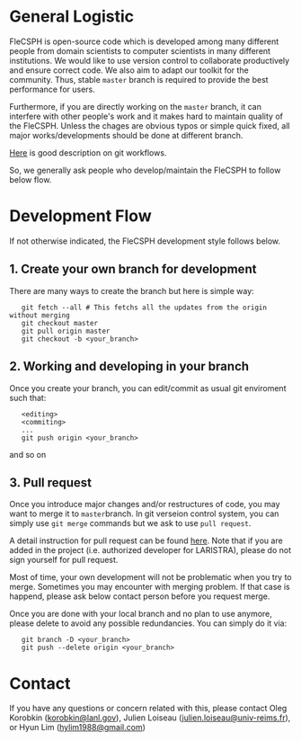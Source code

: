 # General Logistic

FleCSPH is open-source code which is developed among many different
people from domain scientists to computer scientists in many different
institutions. We would like to use version control to collaborate
productively and ensure correct code. We also aim to adapt our toolkit 
for the community. Thus, stable `master` branch is required to provide 
the best performance for users.

Furthermore, if you are directly working on the `master` branch, it can
interfere with other people's work and it makes hard to maintain quality
of the FleCSPH.
Unless the chages are obvious typos or simple quick fixed, all major
works/developments should be done at different branch.

[Here](https://www.atlassian.com/git/tutorials/comparing-workflows) is
good description on git workflows.

So, we generally ask people who develop/maintain the FleCSPH to follow
below flow.

# Development Flow

If not otherwise indicated, the FleCSPH development style follows below. 

## 1. Create your own branch for development
There are many ways to create the branch but here is simple way:
```{engine=sh}
   git fetch --all # This fetchs all the updates from the origin without merging
   git checkout master
   git pull origin master
   git checkout -b <your_branch>
```

## 2. Working and developing in your branch
Once you create your branch, you can edit/commit as usual git enviroment such that:
```{engine=sh}
   <editing>
   <commiting>
   ...
   git push origin <your_branch>
```
and so on

## 3. Pull request
Once you introduce major changes and/or restructures of code, you
may want to merge it to `master`branch. In git verseion control
system, you can simply use `git merge` commands but we ask to use
`pull request`.

A detail instruction for pull request can be found
[here](https://help.github.com/articles/creating-a-pull-request/). Note
that if you are added in the project (i.e. authorized developer for LARISTRA),
please do not sign yourself for pull request.

Most of time, your own development will not be problematic when you
try to merge. Sometimes you may encounter with merging problem. If
that case is happend, please ask below contact person before you
request merge.

Once you are done with your local branch and no plan to use anymore,
please delete to avoid any possible redundancies. You can simply do it via:
```{engine=sh}
   git branch -D <your_branch>
   git push --delete origin <your_branch>
```

# Contact

If you have any questions or concern related with this, please contact Oleg Korobkin (korobkin@lanl.gov), Julien Loiseau (julien.loiseau@univ-reims.fr), or Hyun Lim (hylim1988@gmail.com) 
